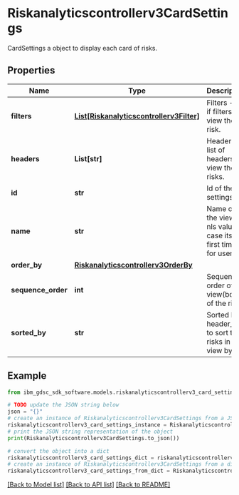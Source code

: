 # Riskanalyticscontrollerv3CardSettings

CardSettings a object to display each card of risks.

## Properties

Name | Type | Description | Notes
------------ | ------------- | ------------- | -------------
**filters** | [**List[Riskanalyticscontrollerv3Filter]**](Riskanalyticscontrollerv3Filter.md) | Filters - list if filters to view the risk. | [optional] 
**headers** | **List[str]** | Headers - list of headers to view the risks. | [optional] 
**id** | **str** | Id of the settings. | [optional] 
**name** | **str** | Name of the view - nls value in case its first time for user. | [optional] 
**order_by** | [**Riskanalyticscontrollerv3OrderBy**](Riskanalyticscontrollerv3OrderBy.md) |  | [optional] 
**sequence_order** | **int** | Sequence  order of the view(box) of the risks. | [optional] 
**sorted_by** | **str** | Sorted by header_id to sort the risks in the view by. | [optional] 

## Example

```python
from ibm_gdsc_sdk_software.models.riskanalyticscontrollerv3_card_settings import Riskanalyticscontrollerv3CardSettings

# TODO update the JSON string below
json = "{}"
# create an instance of Riskanalyticscontrollerv3CardSettings from a JSON string
riskanalyticscontrollerv3_card_settings_instance = Riskanalyticscontrollerv3CardSettings.from_json(json)
# print the JSON string representation of the object
print(Riskanalyticscontrollerv3CardSettings.to_json())

# convert the object into a dict
riskanalyticscontrollerv3_card_settings_dict = riskanalyticscontrollerv3_card_settings_instance.to_dict()
# create an instance of Riskanalyticscontrollerv3CardSettings from a dict
riskanalyticscontrollerv3_card_settings_from_dict = Riskanalyticscontrollerv3CardSettings.from_dict(riskanalyticscontrollerv3_card_settings_dict)
```
[[Back to Model list]](../README.md#documentation-for-models) [[Back to API list]](../README.md#documentation-for-api-endpoints) [[Back to README]](../README.md)


